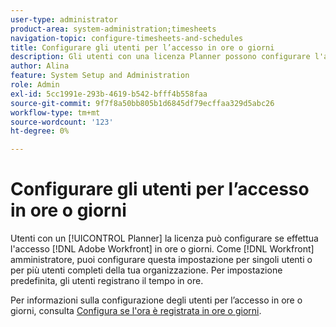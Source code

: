 ```yaml
---
user-type: administrator
product-area: system-administration;timesheets
navigation-topic: configure-timesheets-and-schedules
title: Configurare gli utenti per l’accesso in ore o giorni
description: Gli utenti con una licenza Planner possono configurare l'accesso al momento [!DNL Adobe Workfront] in ore o giorni. In qualità di amministratore di Workfront, puoi configurare questa impostazione per singoli utenti o per più utenti completi della tua organizzazione. Per impostazione predefinita, gli utenti registrano il tempo in ore.
author: Alina
feature: System Setup and Administration
role: Admin
exl-id: 5cc1991e-293b-4619-b542-bfff4b558faa
source-git-commit: 9f7f8a50bb805b1d6845df79ecffaa329d5abc26
workflow-type: tm+mt
source-wordcount: '123'
ht-degree: 0%

---
```


# Configurare gli utenti per l’accesso in ore o giorni

<!--this article should be removed from the admin area because this is not an admin function; we have another article linked below in the user area for timesheets -->

Utenti con un [!UICONTROL Planner] la licenza può configurare se effettua l&#39;accesso [!DNL Adobe Workfront] in ore o giorni. Come [!DNL Workfront] amministratore, puoi configurare questa impostazione per singoli utenti o per più utenti completi della tua organizzazione. Per impostazione predefinita, gli utenti registrano il tempo in ore.

Per informazioni sulla configurazione degli utenti per l’accesso in ore o giorni, consulta [Configura se l&#39;ora è registrata in ore o giorni](../../../timesheets/config-timesheet-prefs/config-time-logged-hrs-days.md).
